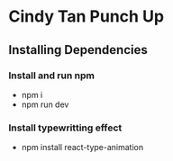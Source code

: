 # Cindy Tan Punch Up
## Installing Dependencies
### Install and run npm
- npm i
- npm run dev
### Install typewritting effect
- npm install react-type-animation

